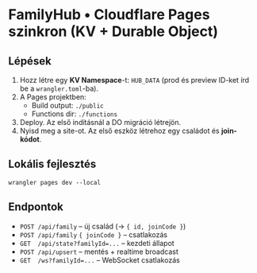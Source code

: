 # FamilyHub • Cloudflare Pages szinkron (KV + Durable Object)

## Lépések
1. Hozz létre egy **KV Namespace**-t: `HUB_DATA` (prod és preview ID-ket írd be a `wrangler.toml`-ba).
2. A Pages projektben:
   - Build output: `./public`
   - Functions dir: `./functions`
3. Deploy. Az első indításnál a DO migráció létrejön.
4. Nyisd meg a site-ot. Az első eszköz létrehoz egy családot és **join-kódot**.

## Lokális fejlesztés
```
wrangler pages dev --local
```

## Endpontok
- `POST /api/family` – új család (→ `{ id, joinCode }`)
- `POST /api/family` `{ joinCode }` – csatlakozás
- `GET  /api/state?familyId=...` – kezdeti állapot
- `POST /api/upsert` – mentés + realtime broadcast
- `GET  /ws?familyId=...` – WebSocket csatlakozás
